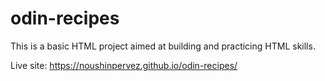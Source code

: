 # odin-recipes
This is a basic HTML project aimed at building and practicing HTML skills. 

Live site: https://noushinpervez.github.io/odin-recipes/
